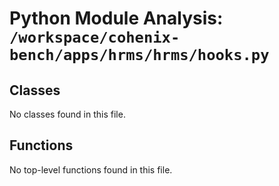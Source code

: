 # Python Module Analysis: `/workspace/cohenix-bench/apps/hrms/hrms/hooks.py`

## Classes

No classes found in this file.


## Functions

No top-level functions found in this file.
